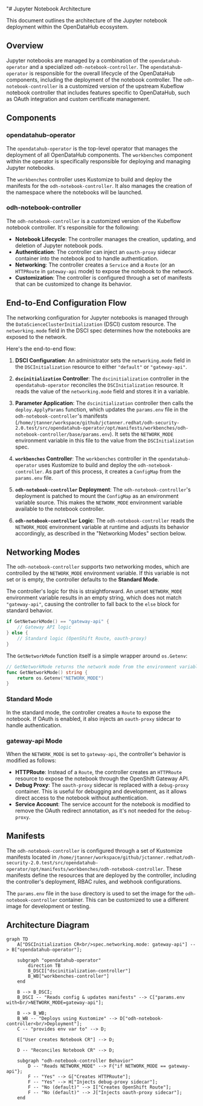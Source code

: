 "# Jupyter Notebook Architecture

This document outlines the architecture of the Jupyter notebook deployment within the OpenDataHub ecosystem.

## Overview

Jupyter notebooks are managed by a combination of the `opendatahub-operator` and a specialized `odh-notebook-controller`. The `opendatahub-operator` is responsible for the overall lifecycle of the OpenDataHub components, including the deployment of the notebook controller. The `odh-notebook-controller` is a customized version of the upstream Kubeflow notebook controller that includes features specific to OpenDataHub, such as OAuth integration and custom certificate management.

## Components

### opendatahub-operator

The `opendatahub-operator` is the top-level operator that manages the deployment of all OpenDataHub components. The `workbenches` component within the operator is specifically responsible for deploying and managing Jupyter notebooks.

The `workbenches` controller uses Kustomize to build and deploy the manifests for the `odh-notebook-controller`. It also manages the creation of the namespace where the notebooks will be launched.

### odh-notebook-controller

The `odh-notebook-controller` is a customized version of the Kubeflow notebook controller. It's responsible for the following:

*   **Notebook Lifecycle**: The controller manages the creation, updating, and deletion of Jupyter notebook pods.
*   **Authentication**: The controller can inject an `oauth-proxy` sidecar container into the notebook pod to handle authentication.
*   **Networking**: The controller creates a `Service` and a `Route` (or an `HTTPRoute` in `gateway-api` mode) to expose the notebook to the network.
*   **Customization**: The controller is configured through a set of manifests that can be customized to change its behavior.

## End-to-End Configuration Flow

The networking configuration for Jupyter notebooks is managed through the `DataScienceClusterInitialization` (DSCI) custom resource. The `networking.mode` field in the DSCI spec determines how the notebooks are exposed to the network.

Here's the end-to-end flow:

1.  **DSCI Configuration**: An administrator sets the `networking.mode` field in the `DSCInitialization` resource to either `"default"` or `"gateway-api"`.

2.  **`dscinitialization` Controller**: The `dscinitialization` controller in the `opendatahub-operator` reconciles the `DSCInitialization` resource. It reads the value of the `networking.mode` field and stores it in a variable.

3.  **Parameter Application**: The `dscinitialization` controller then calls the `deploy.ApplyParams` function, which updates the `params.env` file in the `odh-notebook-controller`'s manifests (`/home/jtanner/workspace/github/jctanner.redhat/odh-security-2.0.test/src/opendatahub-operator/opt/manifests/workbenches/odh-notebook-controller/base/params.env`). It sets the `NETWORK_MODE` environment variable in this file to the value from the `DSCInitialization` spec.

4.  **`workbenches` Controller**: The `workbenches` controller in the `opendatahub-operator` uses Kustomize to build and deploy the `odh-notebook-controller`. As part of this process, it creates a `ConfigMap` from the `params.env` file.

5.  **`odh-notebook-controller` Deployment**: The `odh-notebook-controller`'s deployment is patched to mount the `ConfigMap` as an environment variable source. This makes the `NETWORK_MODE` environment variable available to the notebook controller.

6.  **`odh-notebook-controller` Logic**: The `odh-notebook-controller` reads the `NETWORK_MODE` environment variable at runtime and adjusts its behavior accordingly, as described in the "Networking Modes" section below.

## Networking Modes

The `odh-notebook-controller` supports two networking modes, which are controlled by the `NETWORK_MODE` environment variable. If this variable is not set or is empty, the controller defaults to the **Standard Mode**.

The controller's logic for this is straightforward. An unset `NETWORK_MODE` environment variable results in an empty string, which does not match `"gateway-api"`, causing the controller to fall back to the `else` block for standard behavior.

```go
if GetNetworkMode() == "gateway-api" {
    // Gateway API logic
} else {
    // Standard logic (OpenShift Route, oauth-proxy)
}
```

The `GetNetworkMode` function itself is a simple wrapper around `os.Getenv`:

```go
// GetNetworkMode returns the network mode from the environment variable.
func GetNetworkMode() string {
	return os.Getenv("NETWORK_MODE")
}
```

### Standard Mode

In the standard mode, the controller creates a `Route` to expose the notebook. If OAuth is enabled, it also injects an `oauth-proxy` sidecar to handle authentication.

### gateway-api Mode

When the `NETWORK_MODE` is set to `gateway-api`, the controller's behavior is modified as follows:

*   **HTTPRoute**: Instead of a `Route`, the controller creates an `HTTPRoute` resource to expose the notebook through the OpenShift Gateway API.
*   **Debug Proxy**: The `oauth-proxy` sidecar is replaced with a `debug-proxy` container. This is useful for debugging and development, as it allows direct access to the notebook without authentication.
*   **Service Account**: The service account for the notebook is modified to remove the OAuth redirect annotation, as it's not needed for the `debug-proxy`.

## Manifests

The `odh-notebook-controller` is configured through a set of Kustomize manifests located in `/home/jtanner/workspace/github/jctanner.redhat/odh-security-2.0.test/src/opendatahub-operator/opt/manifests/workbenches/odh-notebook-controller`. These manifests define the resources that are deployed by the controller, including the controller's deployment, RBAC rules, and webhook configurations.

The `params.env` file in the `base` directory is used to set the image for the `odh-notebook-controller` container. This can be customized to use a different image for development or testing.

## Architecture Diagram

```mermaid
graph TD
    A["DSCInitialization CR<br/>spec.networking.mode: gateway-api"] --> B["opendatahub-operator"];
    
    subgraph "opendatahub-operator"
        direction TB
        B_DSCI["dscinitialization-controller"]
        B_WB["workbenches-controller"]
    end

    B --> B_DSCI;
    B_DSCI -- "Reads config & updates manifests" --> C["params.env with<br/>NETWORK_MODE=gateway-api"];
    
    B --> B_WB;
    B_WB -- "Deploys using Kustomize" --> D["odh-notebook-controller<br/>Deployment"];
    C -- "provides env var to" --> D;
    
    E["User creates Notebook CR"] --> D;

    D -- "Reconciles Notebook CR" --> D;

    subgraph "odh-notebook-controller Behavior"
        D -- "Reads NETWORK_MODE" --> F{"if NETWORK_MODE == gateway-api"};
        F -- "Yes" --> G["Creates HTTPRoute"];
        F -- "Yes" --> H["Injects debug-proxy sidecar"];
        F -- "No (default)" --> I["Creates OpenShift Route"];
        F -- "No (default)" --> J["Injects oauth-proxy sidecar"];
    end
```
